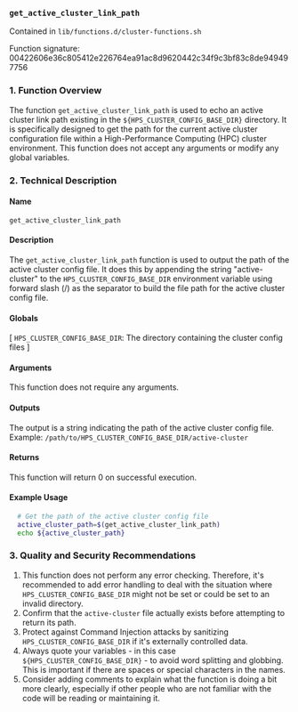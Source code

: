 ### `get_active_cluster_link_path`

Contained in `lib/functions.d/cluster-functions.sh`

Function signature: 00422606e36c805412e226764ea91ac8d9620442c34f9c3bf83c8de949497756

### 1. Function Overview

The function `get_active_cluster_link_path` is used to echo an active cluster link path existing in the `${HPS_CLUSTER_CONFIG_BASE_DIR}` directory. It is specifically designed to get the path for the current active cluster configuration file within a High-Performance Computing (HPC) cluster environment. This function does not accept any arguments or modify any global variables.

### 2. Technical Description

#### Name
`get_active_cluster_link_path`

#### Description
The `get_active_cluster_link_path` function is used to output the path of the active cluster config file. It does this by appending the string "active-cluster" to the `HPS_CLUSTER_CONFIG_BASE_DIR` environment variable using forward slash (/) as the separator to build the file path for the active cluster config file.

#### Globals 
[ `HPS_CLUSTER_CONFIG_BASE_DIR`: The directory containing the cluster config files ]

#### Arguments
This function does not require any arguments.

#### Outputs
The output is a string indicating the path of the active cluster config file. Example: `/path/to/HPS_CLUSTER_CONFIG_BASE_DIR/active-cluster`

#### Returns
This function will return 0 on successful execution.

#### Example Usage
```bash
  # Get the path of the active cluster config file
  active_cluster_path=$(get_active_cluster_link_path)
  echo ${active_cluster_path}
```

### 3. Quality and Security Recommendations

1. This function does not perform any error checking. Therefore, it's recommended to add error handling to deal with the situation where `HPS_CLUSTER_CONFIG_BASE_DIR` might not be set or could be set to an invalid directory.
2. Confirm that the `active-cluster` file actually exists before attempting to return its path.
3. Protect against Command Injection attacks by sanitizing `HPS_CLUSTER_CONFIG_BASE_DIR` if it's externally controlled data.
4. Always quote your variables - in this case `${HPS_CLUSTER_CONFIG_BASE_DIR}` - to avoid word splitting and globbing. This is important if there are spaces or special characters in the names.
5. Consider adding comments to explain what the function is doing a bit more clearly, especially if other people who are not familiar with the code will be reading or maintaining it.

